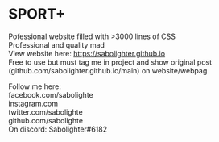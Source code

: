# SPORT+
Pofessional website filled with >3000 lines of CSS
<br />
Professional and quality mad
<br />
View website here: https://sabolighter.github.io
<br />
Free to use but must tag me in project and show original post (github.com/sabolighter.github.io/main) on website/webpag
<br />

Follow me here:
<br />
facebook.com/sabolighte
<br />
instagram.com
<br />
twitter.com/sabolighte
<br />
github.com/sabolighte
<br />
On discord: Sabolighter#6182
<br />
